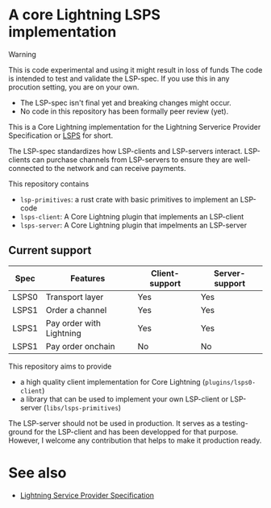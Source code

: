 # A core Lightning LSPS implementation

> [!WARNING]
> This is code experimental and using it might result in loss of funds
> The code is intended to test and validate the LSP-spec.
> If you use this in any procution setting, you are on your own.
>
> - The LSP-spec isn't final yet and breaking changes might occur.
> - No code in this repository has been formally peer review (yet).

This is a Core Lightning implementation for the Lightning Serverice Provider Specification or [LSPS](https://github.com/BitcoinAndLightningLayerSpecs/lsp) for short.

The LSP-spec standardizes how LSP-clients and LSP-servers interact. 
LSP-clients can purchase channels from LSP-servers to ensure they are well-connected to the network and can receive payments.

This repository contains
- `lsp-primitives`: a rust crate with basic primitives to implement an LSP-code
- `lsps-client`: A Core Lightning plugin that implements an LSP-client
- `lsps-server`: A Core Lightning plugin that impelments an LSP-server

## Current support

| Spec     | Features                   | Client-support | Server-support |
|----------|----------------------------|----------------|----------------|
| LSPS0    | Transport layer            | Yes            | Yes            |
| LSPS1    | Order a channel            | Yes            | Yes            |
| LSPS1    | Pay order with Lightning   | Yes            | Yes            |
| LSPS1    | Pay order onchain          | No             | No             |

This repository aims to provide
- a high quality client implementation for Core Lightning (`plugins/lsps0-client`)
- a library that can be used to implement your own LSP-client or LSP-server (`libs/lsps-primitives`)

The LSP-server should not be used in production. It serves as a testing-ground for the LSP-client and has been developped for that purpose.
However, I welcome any contribution that helps to make it production ready.

# See also

- [Lightning Service Provider Specification](https://github.com/BitcoinAndLightningLayerSpecs/lsp)
